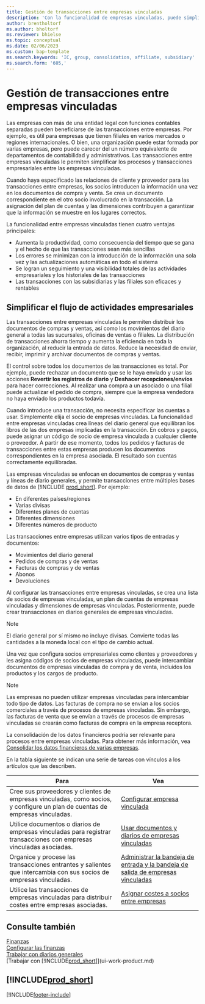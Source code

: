 ```yaml
---
title: Gestión de transacciones entre empresas vinculadas
description: 'Con la funcionalidad de empresas vinculadas, puede simplificar los procesos y transacciones empresariales entre empresas de la misma organización.'
author: brentholtorf
ms.author: bholtorf
ms.reviewer: bhielse
ms.topic: conceptual
ms.date: 02/06/2023
ms.custom: bap-template
ms.search.keywords: 'IC, group, consolidation, affiliate, subsidiary'
ms.search.form: '605,'
---
```

# <a name="managing-intercompany-transactions" />Gestión de transacciones entre empresas vinculadas

Las empresas con más de una entidad legal con funciones contables separadas pueden beneficiarse de las transacciones entre empresas. Por ejemplo, es útil para empresas que tienen filiales en varios mercados o regiones internacionales. O bien, una organización puede estar formada por varias empresas, pero puede carecer del un número equivalente de departamentos de contabilidad y administrativos. Las transacciones entre empresas vinculadas le permiten simplificar los procesos y transacciones empresariales entre las empresas vinculadas.

Cuando haya especificado las relaciones de cliente y proveedor para las transacciones entre empresas, los socios introducen la información una vez en los documentos de compra y venta. Se crea un documento correspondiente en el otro socio involucrado en la transacción. La asignación del plan de cuentas y las dimensiones contribuyen a garantizar que la información se muestre en los lugares correctos.  

La funcionalidad entre empresas vinculadas tienen cuatro ventajas principales:  

* Aumenta la productividad, como consecuencia del tiempo que se gana y el hecho de que las transacciones sean más sencillas  
* Los errores se minimizan con la introducción de la información una sola vez y las actualizaciones automáticas en todo el sistema  
* Se logran un seguimiento y una visibilidad totales de las actividades empresariales y los historiales de las transacciones  
* Las transacciones con las subsidiarias y las filiales son eficaces y rentables  

## <a name="streamline-the-flow-of-business-activities" />Simplificar el flujo de actividades empresariales

Las transacciones entre empresas vinculadas le permiten distribuir los documentos de compras y ventas, así como los movimientos del diario general a todas las sucursales, oficinas de ventas o filiales. La distribución de transacciones ahorra tiempo y aumenta la eficiencia en toda la organización, al reducir la entrada de datos. Reduce la necesidad de enviar, recibir, imprimir y archivar documentos de compras y ventas.  

El control sobre todos los documentos de las transacciones es total. Por ejemplo, puede rechazar un documento que se le haya enviado y usar las acciones **Revertir los registros de diario** y **Deshacer recepciones/envíos** para hacer correcciones. Al realizar una compra a un asociado o una filial puede actualizar el pedido de compra, siempre que la empresa vendedora no haya enviado los productos todavía.  

Cuando introduce una transacción, no necesita especificar las cuentas a usar. Simplemente elija el socio de empresas vinculadas. La funcionalidad entre empresas vinculadas crea líneas del diario general que equilibran los libros de las dos empresas implicadas en la transacción. En cobros y pagos, puede asignar un código de socio de empresa vinculada a cualquier cliente o proveedor. A partir de ese momento, todos los pedidos y facturas de transacciones entre estas empresas producen los documentos correspondientes en la empresa asociada. El resultado son cuentas correctamente equilibradas.  

Las empresas vinculadas se enfocan en documentos de compras y ventas y líneas de diario generales, y permite transacciones entre múltiples bases de datos de [!INCLUDE [prod_short](includes/prod_short.md)]. Por ejemplo:

* En diferentes países/regiones
* Varias divisas
* Diferentes planes de cuentas
* Diferentes dimensiones
* Diferentes números de producto  

Las transacciones entre empresas utilizan varios tipos de entradas y documentos:  

* Movimientos del diario general
* Pedidos de compras y de ventas
* Facturas de compras y de ventas
* Abonos
* Devoluciones

Al configurar las transacciones entre empresas vinculadas, se crea una lista de socios de empresas vinculadas, un plan de cuentas de empresas vinculadas y dimensiones de empresas vinculadas. Posteriormente, puede crear transacciones en diarios generales de empresas vinculadas.

> [!NOTE]
> El diario general por sí mismo no incluye divisas. Convierte todas las cantidades a la moneda local con el tipo de cambio actual.

Una vez que configura socios empresariales como clientes y proveedores y les asigna códigos de socios de empresas vinculadas, puede intercambiar documentos de empresas vinculadas de compra y de venta, incluidos los productos y los cargos de producto. 

> [!NOTE]
> Las empresas no pueden utilizar empresas vinculadas para intercambiar todo tipo de datos. Las facturas de compra no se envían a los socios comerciales a través de procesos de empresas vinculadas. Sin embargo, las facturas de venta que se envían a través de procesos de empresas vinculadas se crearán como facturas de compra en la empresa receptora.

La consolidación de los datos financieros podría ser relevante para procesos entre empresas vinculadas. Para obtener más información, vea [Consolidar los datos financieros de varias empresas](finance-consolidated-company-reporting.md).

En la tabla siguiente se indican una serie de tareas con vínculos a los artículos que las describen.

|Para |Vea|
|---|---|
|Cree sus proveedores y clientes de empresas vinculadas, como socios, y configure un plan de cuentas de empresas vinculadas.|[Configurar empresa vinculada](intercompany-how-setup.md)|
|Utilice documentos o diarios de empresas vinculadas para registrar transacciones con empresas vinculadas asociadas.|[Usar documentos y diarios de empresas vinculadas](intercompany-how-work-documents-journals.md)|
|Organice y procese las transacciones entrantes y salientes que intercambia con sus socios de empresas vinculadas.|[Administrar la bandeja de entrada y la bandeja de salida de empresas vinculadas](intercompany-how-manage-intercompany-inbox.md)|
|Utilice las transacciones de empresas vinculadas para distribuir costes entre empresas asociadas.|[Asignar costes a socios entre empresas](intercompany-allocate-costs.md)|

## <a name="see-also" />Consulte también

[Finanzas](finance.md)  
[Configurar las finanzas](finance-setup-finance.md)  
[Trabajar con diarios generales](ui-work-general-journals.md)  
[Trabajar con [!INCLUDE[prod_short](includes/prod_short.md)]](ui-work-product.md)

## <a name="includeprodshortincludesfreetrialmdmd" />[!INCLUDE[prod_short](includes/free_trial_md.md)]


[!INCLUDE[footer-include](includes/footer-banner.md)]
